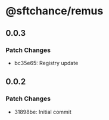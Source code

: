 # @sftchance/remus

## 0.0.3

### Patch Changes

- bc35e65: Registry update

## 0.0.2

### Patch Changes

- 31898be: Initial commit
